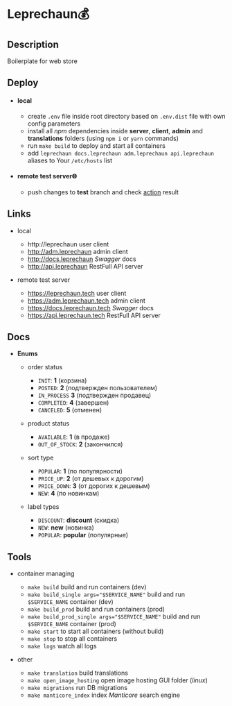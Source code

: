 # Leprechaun💰

## Description

Boilerplate for web store

## Deploy

 * #### local

   - create `.env` file inside root directory based on `.env.dist` file with own config parameters
   - install all *npm* dependencies inside **server**, **client**, **admin** and **translations** folders (using `npm i` or `yarn` commands)
   - run `make build` to deploy and start all containers
   - add `leprechaun docs.leprechaun adm.leprechaun api.leprechaun` aliases to Your `/etc/hosts` list

 * #### remote test server🌐

   - push changes to **test** branch and check [action](https://github.com/FedorenkaAvenue/Leprechaun/actions) result

## Links

 * local

   * http://leprechaun user client
   * http://adm.leprechaun admin client
   * http://docs.leprechaun *Swagger* docs
   * http://api.leprechaun RestFull API server

 * remote test server

   * https://leprechaun.tech user client
   * https://adm.leprechaun.tech admin client
   * https://docs.leprechaun.tech *Swagger* docs
   * https://api.leprechaun.tech RestFull API server

## Docs

  * **Enums**

    * order status
        
      * `INIT`: **1** (корзина)
      * `POSTED`: **2** (подтвержден пользователем)
      * `IN_PROCESS` **3** (подтвержден продавец)
      * `COMPLETED`: **4** (завершен)
      * `CANCELED`: **5** (отменен)

    * product status

      * `AVAILABLE`: **1** (в продаже)
      * `OUT_OF_STOCK`: **2** (закончился)

    * sort type

      * `POPULAR`: **1** (по популярности)
      * `PRICE_UP`: **2** (от дешевых к дорогим)
      * `PRICE_DOWN`: **3** (от дорогих к дешевым)
      * `NEW`: **4** (по новинкам)

    * label types

      * `DISCOUNT`: **discount** (скидка)
      * `NEW`: **new** (новинка)
      * `POPULAR`: **popular** (популярные)

## Tools

 * container managing

    * `make build` build and run containers (dev)
    * `make build_single args="$SERVICE_NAME"` build and run `$SERVICE_NAME` container (dev)
    * `make build_prod` build and run containers (prod)
    * `make build_prod_single args="$SERVICE_NAME"` build and run `$SERVICE_NAME` container (prod)
    * `make start` to start all containers (without build)
    * `make stop` to stop all containers
    * `make logs` watch all logs

 * other

    * `make translation` build translations
    * `make open_image_hosting` open image hosting GUI folder (*linux*)
    * `make migrations` run DB migrations
    * `make manticore_index` index *Manticore* search engine
